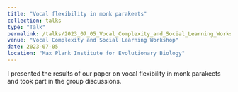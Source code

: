```yaml
---
title: "Vocal flexibility in monk parakeets"
collection: talks
type: "Talk"
permalink: /talks/2023_07_05_Vocal_Complexity_and_Social_Learning_Workshop
venue: "Vocal Complexity and Social Learning Workshop"
date: 2023-07-05
location: "Max Plank Institute for Evolutionary Biology"
---
```


I presented the results of our paper on vocal flexibility in monk parakeets and took part in the group discussions. 

